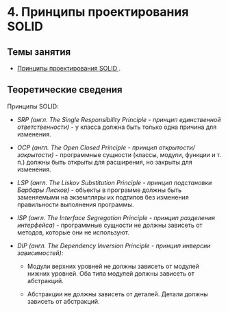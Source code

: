 # 4. Принципы проектирования SOLID

## Темы занятия

- [Принципы проектирования SOLID
](https://ru.wikipedia.org/wiki/SOLID_(объектно-ориентированное_программирование)).

## Теоретические сведения

Принципы SOLID:

- _SRP (англ. The Single Responsibility Principle - принцип единственной 
ответственности)_ - у класса должна быть только одна причина для изменения.

- _OCP (англ. The Open Closed Principle - принцип открытости/закрытости)_ -
программные сущности (классы, модули, функции и т. п.) должны быть открыты
для расширения, но закрыты для изменения.

- _LSP (англ. The Liskov Substitution Principle - принцип подстановки
Барбары Лисков)_ - объекты в программе должны быть заменяемыми на экземпляры 
их подтипов без изменения правильности выполнения программы.

- _ISP (англ. The Interface Segregation Principle - принцип разделения 
интерфейса)_ - программные сущности не должны зависеть от методов,
которые они не используют.

- _DIP (англ. The Dependency Inversion Principle - принцип инверсии 
зависимостей)_:

  - Модули верхних уровней не должны зависеть от модулей нижних уровней.
  Оба типа модулей должны зависеть от абстракций.

  - Абстракции не должны зависеть от деталей. Детали должны зависеть от 
  абстракций.